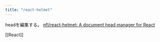 ```yaml
---
title: "react-helmet"
---
```


headを編集する。
[nfl/react-helmet: A document head manager for React](https://github.com/nfl/react-helmet)

[[React]]
